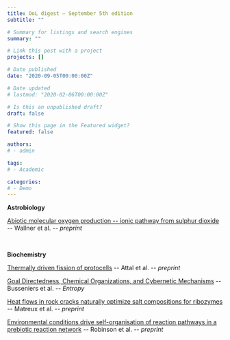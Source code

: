 ```yaml
---
title: OoL digest — September 5th edition
subtitle: ""

# Summary for listings and search engines
summary: ""

# Link this post with a project
projects: []

# Date published
date: "2020-09-05T00:00:00Z"

# Date updated
# lastmod: "2020-02-06T00:00:00Z"

# Is this an unpublished draft?
draft: false

# Show this page in the Featured widget?
featured: false

authors:
# - admin

tags:
# - Academic

categories:
# - Demo
---
```


**Astrobiology**

[Abiotic molecular oxygen production -- ionic pathway from sulphur dioxide](http://arxiv.org/abs/2108.12672) -- Wallner et al. -- *preprint*

<br>

**Biochemistry**

[Thermally driven fission of protocells](https://doi.org/10.1016/j.bpj.2021.08.020) -- Attal et al. -- *preprint*

[Goal Directedness, Chemical Organizations, and Cybernetic Mechanisms](https://doi.org/10.3390/e23081039) -- Busseniers et al. -- *Entropy*

[Heat flows in rock cracks naturally optimize salt compositions for ribozymes](https://doi.org/10.1038/s41557-021-00772-5) -- Matreux et al. -- *preprint*

[Environmental conditions drive self-organisation of reaction pathways in a prebiotic reaction network](https://doi.org/10.21203/rs.3.rs-775456/v1) -- Robinson et al. -- *preprint*
